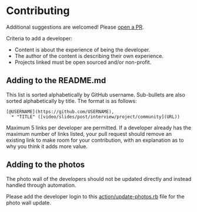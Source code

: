 # Contributing

Additional suggestions are welcomed! Please [open a PR](https://github.com/bdougie/awesome-black-developers/pulls).

Criteria to add a developer:
* Content is about the experience of being the developer.
* The author of the content is describing their own experience.
* Projects linked must be open sourced and/or non-profit.

## Adding to the README.md
This list is sorted alphabetically by GitHub username. Sub-bullets are also sorted alphabetically by title. The format is as follows:

```
[@USERNAME](https://github.com/USERNAME),
  * "TITLE" ([video/slides/post/interview/project/community](URL))
```

Maximum 5 links per developer are permitted. If a developer already has the maximum number of links listed, your pull request should remove an existing link to make room for your contribution, with an explanation as to why you think it adds more value.

## Adding to the photos
The photo wall of the developers should not be updated directly and instead handled through automation.

Please add the developer login to this [action/update-photos.rb](https://github.com/bdougie/awesome-black-developers/blob/main/action/update-photos.rb#L6-L7) file for the photo wall update. 
